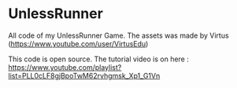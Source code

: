 # UnlessRunner
All code of my UnlessRunner Game. The assets was made by Virtus (https://www.youtube.com/user/VirtusEdu)

This code is open source.
The tutorial video is on here : https://www.youtube.com/playlist?list=PLL0cLF8gjBpoTwM62rvhgmsk_Xp1_G1Vn
